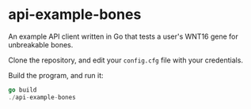 api-example-bones
=================

An example API client written in Go that tests a user's WNT16 gene for unbreakable bones.

Clone the repository, and edit your ```config.cfg``` file with your credentials.

Build the program, and run it:

```go
go build
./api-example-bones
```
